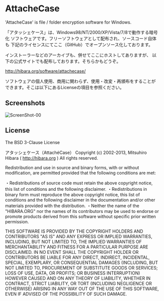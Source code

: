 ﻿AttacheCase
===================================

'AttacheCase' is file / folder encryption software for Windows.

「アタッシェケース」は、Windows98/NT/2000/XP/Vista/7/8で動作する暗号化
ソフトウェアです。フリーソフトウェアとして配布され、ソースコード自体も
下記のライセンスにてここ（GitHub）でオープンソース化しております。

インストーラーなどのアーカイブも、併せてここにホストしてありますが、
以下の公式サイトでも配布しております。そちらかもどうぞ。

http://hibara.org/software/attachecase/

ソフトウェアの個人使用、商用に関わらず、使用・改変・再頒布をすることが
できます。そこは以下にあるLicenseの項目を参照ください。


Screenshots
-----------------------------------

![ScreenShot-00](http://hibara.org/software/img/attachecase_screenshot_00.png)


License
-----------------------------------

The BSD 3-Clause License

アタッシェケース（AttachéCase）
Copyright (c) 2002-2013, Mitsuhiro Hibara ( http://hibara.org )
All rights reserved.

Redistribution and use in source and binary forms, 
with or without modification, are permitted provided that the following 
conditions are met:

・Redistributions of source code must retain the above copyright 
  notice, this list of conditions and the following disclaimer.
・Redistributions in binary form must reproduce the above copyright 
  notice, this list of conditions and the following disclaimer 
  in the documentation and/or other materials provided with the 
  distribution.
・Neither the name of the "HIBARA.ORG" nor the names of its 
  contributors  may be used to endorse or promote products derived 
  from this software without specific prior written permission.

THIS SOFTWARE IS PROVIDED BY THE COPYRIGHT HOLDERS AND CONTRIBUTORS 
"AS IS" AND ANY EXPRESS OR IMPLIED WARRANTIES, INCLUDING, BUT NOT 
LIMITED TO, THE IMPLIED WARRANTIES OF MERCHANTABILITY AND FITNESS FOR 
A PARTICULAR PURPOSE ARE DISCLAIMED. IN NO EVENT SHALL THE COPYRIGHT 
HOLDER OR CONTRIBUTORS BE LIABLE FOR ANY DIRECT, INDIRECT, INCIDENTAL, 
SPECIAL, EXEMPLARY, OR CONSEQUENTIAL DAMAGES (INCLUDING, BUT NOT 
LIMITED TO, PROCUREMENT OF SUBSTITUTE GOODS OR SERVICES; LOSS OF USE, 
DATA, OR PROFITS; OR BUSINESS INTERRUPTION) HOWEVER CAUSED AND ON ANY 
THEORY OF LIABILITY, WHETHER IN CONTRACT, STRICT LIABILITY, OR TORT 
(INCLUDING NEGLIGENCE OR OTHERWISE) ARISING IN ANY WAY OUT OF THE USE 
OF THIS SOFTWARE, EVEN IF ADVISED OF THE POSSIBILITY OF SUCH DAMAGE.



